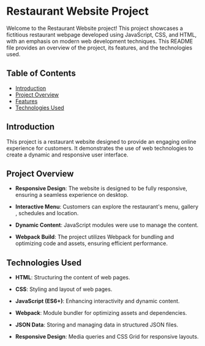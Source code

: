 # Restaurant Website Project

Welcome to the Restaurant Website project! This project showcases a fictitious restaurant webpage developed using JavaScript, CSS, and HTML, with an emphasis on modern web development techniques. This README file provides an overview of the project, its features, and the technologies used.

## Table of Contents

- [Introduction](#introduction)
- [Project Overview](#project-overview)
- [Features](#features)
- [Technologies Used](#technologies-used)

## Introduction

This project is a restaurant website designed to provide an engaging online experience for customers. It demonstrates the use of web technologies to create a dynamic and responsive user interface.

## Project Overview

- **Responsive Design**: The website is designed to be fully responsive, ensuring a seamless experience on desktop.

- **Interactive Menu**: Customers can explore the restaurant's menu, gallery , schedules and location.

- **Dynamic Content**: JavaScript modules were use to manage the content.

- **Webpack Build**: The project utilizes Webpack for bundling and optimizing code and assets, ensuring efficient performance.


## Technologies Used

- **HTML**: Structuring the content of web pages.

- **CSS**: Styling and layout of web pages.

- **JavaScript (ES6+)**: Enhancing interactivity and dynamic content.

- **Webpack**: Module bundler for optimizing assets and dependencies.

- **JSON Data**: Storing and managing data in structured JSON files.

- **Responsive Design**: Media queries and CSS Grid for responsive layouts.


 

